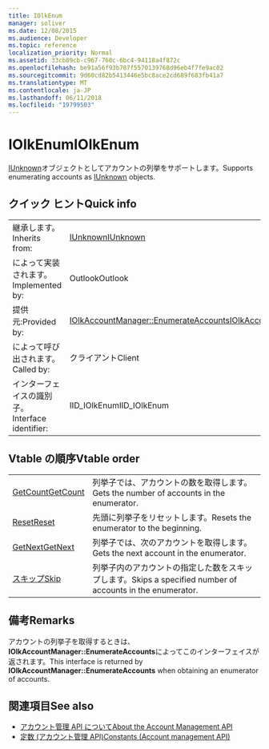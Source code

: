 ```yaml
---
title: IOlkEnum
manager: soliver
ms.date: 12/08/2015
ms.audience: Developer
ms.topic: reference
localization_priority: Normal
ms.assetid: 33cb89cb-c967-760c-6bc4-94118a4f872c
ms.openlocfilehash: be91a56f93b787f5570139768d96eb4f7fe9ac02
ms.sourcegitcommit: 9d60cd82b5413446e5bc8ace2cd689f683fb41a7
ms.translationtype: MT
ms.contentlocale: ja-JP
ms.lasthandoff: 06/11/2018
ms.locfileid: "19799503"
---
```

# <a name="iolkenum"></a><span data-ttu-id="3e0f6-102">IOlkEnum</span><span class="sxs-lookup"><span data-stu-id="3e0f6-102">IOlkEnum</span></span>

<span data-ttu-id="3e0f6-103">[IUnknown](http://msdn.microsoft.com/library/com.iunknown%28Office.15%29.aspx)オブジェクトとしてアカウントの列挙をサポートします。</span><span class="sxs-lookup"><span data-stu-id="3e0f6-103">Supports enumerating accounts as [IUnknown](http://msdn.microsoft.com/library/com.iunknown%28Office.15%29.aspx) objects.</span></span> 
  
## <a name="quick-info"></a><span data-ttu-id="3e0f6-104">クイック ヒント</span><span class="sxs-lookup"><span data-stu-id="3e0f6-104">Quick info</span></span>

|||
|:-----|:-----|
|<span data-ttu-id="3e0f6-105">継承します。</span><span class="sxs-lookup"><span data-stu-id="3e0f6-105">Inherits from:</span></span>  <br/> |[<span data-ttu-id="3e0f6-106">IUnknown</span><span class="sxs-lookup"><span data-stu-id="3e0f6-106">IUnknown</span></span>](http://msdn.microsoft.com/library/33f1d79a-33fc-4ce5-a372-e08bda378332%28Office.15%29.aspx) <br/> |
|<span data-ttu-id="3e0f6-107">によって実装されます。</span><span class="sxs-lookup"><span data-stu-id="3e0f6-107">Implemented by:</span></span>  <br/> |<span data-ttu-id="3e0f6-108">Outlook</span><span class="sxs-lookup"><span data-stu-id="3e0f6-108">Outlook</span></span>  <br/> |
|<span data-ttu-id="3e0f6-109">提供元:</span><span class="sxs-lookup"><span data-stu-id="3e0f6-109">Provided by:</span></span>  <br/> |[<span data-ttu-id="3e0f6-110">IOlkAccountManager::EnumerateAccounts</span><span class="sxs-lookup"><span data-stu-id="3e0f6-110">IOlkAccountManager::EnumerateAccounts</span></span>](iolkaccountmanager-enumerateaccounts.md) <br/> |
|<span data-ttu-id="3e0f6-111">によって呼び出されます。</span><span class="sxs-lookup"><span data-stu-id="3e0f6-111">Called by:</span></span>  <br/> |<span data-ttu-id="3e0f6-112">クライアント</span><span class="sxs-lookup"><span data-stu-id="3e0f6-112">Client</span></span>  <br/> |
|<span data-ttu-id="3e0f6-113">インターフェイスの識別子。</span><span class="sxs-lookup"><span data-stu-id="3e0f6-113">Interface identifier:</span></span>  <br/> |<span data-ttu-id="3e0f6-114">IID_IOlkEnum</span><span class="sxs-lookup"><span data-stu-id="3e0f6-114">IID_IOlkEnum</span></span>  <br/> |
   
## <a name="vtable-order"></a><span data-ttu-id="3e0f6-115">Vtable の順序</span><span class="sxs-lookup"><span data-stu-id="3e0f6-115">Vtable order</span></span>

|||
|:-----|:-----|
|[<span data-ttu-id="3e0f6-116">GetCount</span><span class="sxs-lookup"><span data-stu-id="3e0f6-116">GetCount</span></span>](iolkenum-getcount.md) <br/> |<span data-ttu-id="3e0f6-117">列挙子では、アカウントの数を取得します。</span><span class="sxs-lookup"><span data-stu-id="3e0f6-117">Gets the number of accounts in the enumerator.</span></span>  <br/> |
|[<span data-ttu-id="3e0f6-118">Reset</span><span class="sxs-lookup"><span data-stu-id="3e0f6-118">Reset</span></span>](iolkenum-reset.md) <br/> |<span data-ttu-id="3e0f6-119">先頭に列挙子をリセットします。</span><span class="sxs-lookup"><span data-stu-id="3e0f6-119">Resets the enumerator to the beginning.</span></span>  <br/> |
|[<span data-ttu-id="3e0f6-120">GetNext</span><span class="sxs-lookup"><span data-stu-id="3e0f6-120">GetNext</span></span>](iolkenum-getnext.md) <br/> |<span data-ttu-id="3e0f6-121">列挙子では、次のアカウントを取得します。</span><span class="sxs-lookup"><span data-stu-id="3e0f6-121">Gets the next account in the enumerator.</span></span>  <br/> |
|[<span data-ttu-id="3e0f6-122">スキップ</span><span class="sxs-lookup"><span data-stu-id="3e0f6-122">Skip</span></span>](iolkenum-skip.md) <br/> |<span data-ttu-id="3e0f6-123">列挙子内のアカウントの指定した数をスキップします。</span><span class="sxs-lookup"><span data-stu-id="3e0f6-123">Skips a specified number of accounts in the enumerator.</span></span>  <br/> |
   
## <a name="remarks"></a><span data-ttu-id="3e0f6-124">備考</span><span class="sxs-lookup"><span data-stu-id="3e0f6-124">Remarks</span></span>

<span data-ttu-id="3e0f6-125">アカウントの列挙子を取得するときは、 **IOlkAccountManager::EnumerateAccounts**によってこのインターフェイスが返されます。</span><span class="sxs-lookup"><span data-stu-id="3e0f6-125">This interface is returned by **IOlkAccountManager::EnumerateAccounts** when obtaining an enumerator of accounts.</span></span> 
  
## <a name="see-also"></a><span data-ttu-id="3e0f6-126">関連項目</span><span class="sxs-lookup"><span data-stu-id="3e0f6-126">See also</span></span>

- [<span data-ttu-id="3e0f6-127">アカウント管理 API について</span><span class="sxs-lookup"><span data-stu-id="3e0f6-127">About the Account Management API</span></span>](about-the-account-management-api.md) 
- [<span data-ttu-id="3e0f6-128">定数 (アカウント管理 API)</span><span class="sxs-lookup"><span data-stu-id="3e0f6-128">Constants (Account management API)</span></span>](constants-account-management-api.md)

